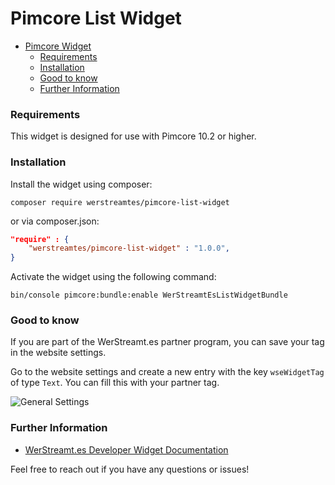 # Pimcore List Widget

<!-- TOC -->
* [Pimcore Widget](#pimcore-list-widget)
  * [Requirements](#requirements)
  * [Installation](#installation)
  * [Good to know](#good-to-know)
  * [Further Information](#further-information)
<!-- TOC -->

### Requirements
This widget is designed for use with Pimcore 10.2 or higher.

### Installation
Install the widget using composer:

```shell
composer require werstreamtes/pimcore-list-widget
```

or via composer.json:
```json
"require" : {
    "werstreamtes/pimcore-list-widget" : "1.0.0",
}
```

Activate the widget using the following command:
```shell
bin/console pimcore:bundle:enable WerStreamtEsListWidgetBundle
```

### Good to know

If you are part of the WerStreamt.es partner program, you can save your tag in the website settings.

Go to the website settings and create a new entry with the key `wseWidgetTag` of type `Text`. You can fill this with your partner tag.

![General Settings](settings.gif)

### Further Information

* [WerStreamt.es Developer Widget Documentation](https://www.werstreamt.es/developers/widget/)


Feel free to reach out if you have any questions or issues!